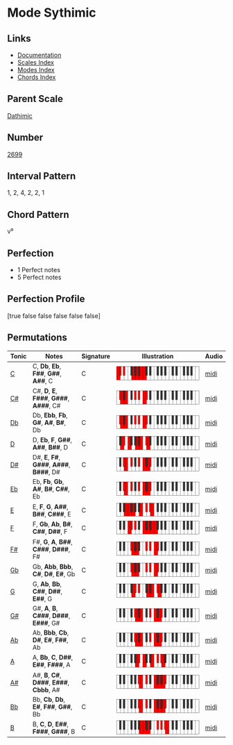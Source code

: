 # Mode Sythimic

## Links

- [Documentation](README.md)
- [Scales Index](Scales.md)
- [Modes Index](Modes.md)
- [Chords Index](Chords.md)

## Parent Scale

[Dathimic](ScaleDathimic.md)

## Number

[2699](https://ianring.com/musictheory/scales/2699)

## Interval Pattern

1, 2, 4, 2, 2, 1

## Chord Pattern

v⁰

## Perfection

- 1 Perfect notes
- 5 Perfect notes

## Perfection Profile

[true false false false false false]

## Permutations

| Tonic | Notes | Signature | Illustration | Audio |
|-------|-------|-----------|--------------|-------|
| [C](ModeCNaturalSythimic.md) | C, **Db**, **Eb**, **F##**, **G##**, **A##**, C | C | ![CNaturalSythimic](ModeCNaturalSythimic.png) | [midi](https://github.com/edipermadi/music/blob/main/docs/ModeCNaturalSythimic.mid?raw=true) |
| [C#](ModeCSharpSythimic.md) | C#, **D**, **E**, **F###**, **G###**, **A###**, C# | C | ![CSharpSythimic](ModeCSharpSythimic.png) | [midi](https://github.com/edipermadi/music/blob/main/docs/ModeCSharpSythimic.mid?raw=true) |
| [Db](ModeDFlatSythimic.md) | Db, **Ebb**, **Fb**, **G#**, **A#**, **B#**, Db | C | ![DFlatSythimic](ModeDFlatSythimic.png) | [midi](https://github.com/edipermadi/music/blob/main/docs/ModeDFlatSythimic.mid?raw=true) |
| [D](ModeDNaturalSythimic.md) | D, **Eb**, **F**, **G##**, **A##**, **B##**, D | C | ![DNaturalSythimic](ModeDNaturalSythimic.png) | [midi](https://github.com/edipermadi/music/blob/main/docs/ModeDNaturalSythimic.mid?raw=true) |
| [D#](ModeDSharpSythimic.md) | D#, **E**, **F#**, **G###**, **A###**, **B###**, D# | C | ![DSharpSythimic](ModeDSharpSythimic.png) | [midi](https://github.com/edipermadi/music/blob/main/docs/ModeDSharpSythimic.mid?raw=true) |
| [Eb](ModeEFlatSythimic.md) | Eb, **Fb**, **Gb**, **A#**, **B#**, **C##**, Eb | C | ![EFlatSythimic](ModeEFlatSythimic.png) | [midi](https://github.com/edipermadi/music/blob/main/docs/ModeEFlatSythimic.mid?raw=true) |
| [E](ModeENaturalSythimic.md) | E, **F**, **G**, **A##**, **B##**, **C###**, E | C | ![ENaturalSythimic](ModeENaturalSythimic.png) | [midi](https://github.com/edipermadi/music/blob/main/docs/ModeENaturalSythimic.mid?raw=true) |
| [F](ModeFNaturalSythimic.md) | F, **Gb**, **Ab**, **B#**, **C##**, **D##**, F | C | ![FNaturalSythimic](ModeFNaturalSythimic.png) | [midi](https://github.com/edipermadi/music/blob/main/docs/ModeFNaturalSythimic.mid?raw=true) |
| [F#](ModeFSharpSythimic.md) | F#, **G**, **A**, **B##**, **C###**, **D###**, F# | C | ![FSharpSythimic](ModeFSharpSythimic.png) | [midi](https://github.com/edipermadi/music/blob/main/docs/ModeFSharpSythimic.mid?raw=true) |
| [Gb](ModeGFlatSythimic.md) | Gb, **Abb**, **Bbb**, **C#**, **D#**, **E#**, Gb | C | ![GFlatSythimic](ModeGFlatSythimic.png) | [midi](https://github.com/edipermadi/music/blob/main/docs/ModeGFlatSythimic.mid?raw=true) |
| [G](ModeGNaturalSythimic.md) | G, **Ab**, **Bb**, **C##**, **D##**, **E##**, G | C | ![GNaturalSythimic](ModeGNaturalSythimic.png) | [midi](https://github.com/edipermadi/music/blob/main/docs/ModeGNaturalSythimic.mid?raw=true) |
| [G#](ModeGSharpSythimic.md) | G#, **A**, **B**, **C###**, **D###**, **E###**, G# | C | ![GSharpSythimic](ModeGSharpSythimic.png) | [midi](https://github.com/edipermadi/music/blob/main/docs/ModeGSharpSythimic.mid?raw=true) |
| [Ab](ModeAFlatSythimic.md) | Ab, **Bbb**, **Cb**, **D#**, **E#**, **F##**, Ab | C | ![AFlatSythimic](ModeAFlatSythimic.png) | [midi](https://github.com/edipermadi/music/blob/main/docs/ModeAFlatSythimic.mid?raw=true) |
| [A](ModeANaturalSythimic.md) | A, **Bb**, **C**, **D##**, **E##**, **F###**, A | C | ![ANaturalSythimic](ModeANaturalSythimic.png) | [midi](https://github.com/edipermadi/music/blob/main/docs/ModeANaturalSythimic.mid?raw=true) |
| [A#](ModeASharpSythimic.md) | A#, **B**, **C#**, **D###**, **E###**, **Cbbb**, A# | C | ![ASharpSythimic](ModeASharpSythimic.png) | [midi](https://github.com/edipermadi/music/blob/main/docs/ModeASharpSythimic.mid?raw=true) |
| [Bb](ModeBFlatSythimic.md) | Bb, **Cb**, **Db**, **E#**, **F##**, **G##**, Bb | C | ![BFlatSythimic](ModeBFlatSythimic.png) | [midi](https://github.com/edipermadi/music/blob/main/docs/ModeBFlatSythimic.mid?raw=true) |
| [B](ModeBNaturalSythimic.md) | B, **C**, **D**, **E##**, **F###**, **G###**, B | C | ![BNaturalSythimic](ModeBNaturalSythimic.png) | [midi](https://github.com/edipermadi/music/blob/main/docs/ModeBNaturalSythimic.mid?raw=true) |
